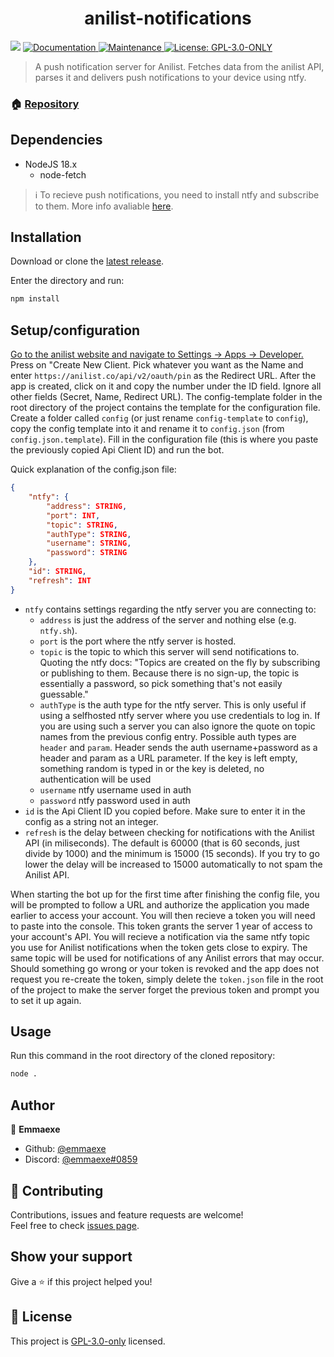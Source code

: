 <h1 align="center">anilist-notifications</h1>
<p>
  <img src="https://img.shields.io/badge/node-18.x-blue.svg" />
  <a href="https://github.com/emmaexe/anilist-notifications/wiki" target="_blank">
    <img alt="Documentation" src="https://img.shields.io/badge/documentation-yes-brightgreen.svg" />
  </a>
  <a href="https://github.com/emmaexe/anilist-notifications/graphs/commit-activity" target="_blank">
    <img alt="Maintenance" src="https://img.shields.io/badge/Maintained%3F-yes-green.svg" />
  </a>
  <a href="https://github.com/emmaexe/anilist-notifications/blob/main/LICENSE" target="_blank">
    <img alt="License: GPL-3.0-ONLY" src="https://img.shields.io/github/license/emmaexe/anilist-notifications" />
  </a>
</p>

> A push notification server for Anilist. Fetches data from the anilist API, parses it and delivers push notifications to your device using ntfy.

### 🏠 [Repository](https://github.com/emmaexe/anilist-notifications)

## **Dependencies**

- NodeJS 18.x
  - node-fetch

> ℹ️ To recieve push notifications, you need to install ntfy and subscribe to them. More info avaliable [here](https://ntfy.sh/).

## **Installation**

Download or clone the [latest release](https://github.com/emmaexe/anilist-notifications/releases/latest).

Enter the directory and run:

```sh
npm install
```

## **Setup/configuration**

[Go to the anilist website and navigate to Settings -> Apps -> Developer.](https://anilist.co/settings/developer) Press on "Create New Client. Pick whatever you want as the Name and enter ``https://anilist.co/api/v2/oauth/pin`` as the Redirect URL. After the app is created, click on it and copy the number under the ID field. Ignore all other fields (Secret, Name, Redirect URL). The config-template folder in the root directory of the project contains the template for the configuration file. Create a folder called ``config`` (or just rename ``config-template`` to ``config``), copy the config template into it and rename it to `config.json` (from ``config.json.template``). Fill in the configuration file (this is where you paste the previously copied Api Client ID) and run the bot.

Quick explanation of the config.json file:

```json
{
    "ntfy": {
        "address": STRING,
        "port": INT,
        "topic": STRING,
        "authType": STRING,
        "username": STRING,
        "password": STRING 
    },
    "id": STRING,
    "refresh": INT
}
```

- `ntfy` contains settings regarding the ntfy server you are connecting to:
  - `address` is just the address of the server and nothing else (e.g. `ntfy.sh`).
  - `port` is the port where the ntfy server is hosted.
  - `topic` is the topic to which this server will send notifications to. Quoting the ntfy docs: "Topics are created on the fly by subscribing or publishing to them. Because there is no sign-up, the topic is essentially a password, so pick something that's not easily guessable."
  - `authType` is the auth type for the ntfy server. This is only useful if using a selfhosted ntfy server where you use credentials to log in. If you are using such a server you can also ignore the quote on topic names from the previous config entry. Possible auth types are `header` and `param`. Header sends the auth username+password as a header and param as a URL parameter. If the key is left empty, something random is typed in or the key is deleted, no authentication will be used
  - `username` ntfy username used in auth
  - `password` ntfy password used in auth
- `id` is the Api Client ID you copied before. Make sure to enter it in the config as a string not an integer.
- `refresh` is the delay between checking for notifications with the Anilist API (in miliseconds). The default is 60000 (that is 60 seconds, just divide by 1000) and the minimum is 15000 (15 seconds). If you try to go lower the delay will be increased to 15000 automatically to not spam the Anilist API.

When starting the bot up for the first time after finishing the config file, you will be prompted to follow a URL and authorize the application you made earlier to access your account. You will then recieve a token you will need to paste into the console. This token grants the server 1 year of access to your account's API. You will recieve a notification via the same ntfy topic you use for Anilist notifications when the token gets close to expiry. The same topic will be used for notifications of any Anilist errors that may occur. Should something go wrong or your token is revoked and the app does not request you re-create the token, simply delete the `token.json` file in the root of the project to make the server forget the previous token and prompt you to set it up again.

## **Usage**

Run this command in the root directory of the cloned repository:

```sh
node .
```

## **Author**

👤 **Emmaexe**

- Github: [@emmaexe](https://github.com/emmaexe)
- Discord: [@emmaexe#0859](https://discord.gg/v4YrAgBRvz)

## 🤝 Contributing

Contributions, issues and feature requests are welcome!<br />Feel free to check [issues page](https://github.com/emmaexe/anilist-notifications/issues).

## Show your support

Give a ⭐️ if this project helped you!

## 📝 License

This project is [GPL-3.0-only](https://github.com/emmaexe/anilist-notifications/blob/main/LICENSE) licensed.
